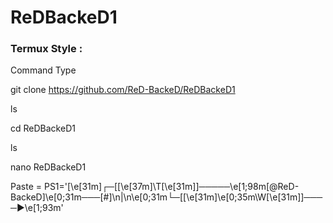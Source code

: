 # ReDBackeD1

<h3> Termux Style : </h3>

Command Type

git clone https://github.com/ReD-BackeD/ReDBackeD1

ls

cd ReDBackeD1

ls

nano ReDBackeD1


Paste = PS1='\[\e[31m\]┌─[\[\e[37m\]\T\[\e[31m\]]─────\e[1;98m[@ReD-BackeD]\e[0;31m───[\#]\n|\n\e[0;31m└─[\[\e[31m\]\e[0;35m\W\[\e[31m\]]────►\e[1;93m'

